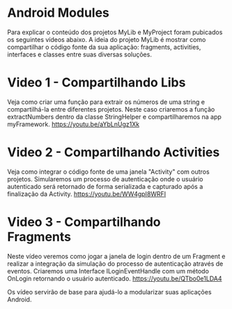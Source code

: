 # Android Modules 
Para explicar o conteúdo dos projetos MyLib e MyProject foram pubicados os seguintes vídeos abaixo.
A ideia do projeto MyLib é mostrar como compartilhar o código fonte da sua aplicação: fragments, activities, interfaces e classes entre suas diversas soluções.

# Video 1 - Compartilhando Libs
Veja como criar uma função para extrair os números de uma string e compartilhá-la entre diferentes projetos. Neste caso criaremos a função extractNumbers dentro da classe StringHelper e compartilharemos na app myFramework.
https://youtu.be/aYbLnUgz1Xk

# Video 2 - Compartilhando Activities
Veja como integrar o código fonte de uma janela "Activity" com outros projetos. Simularemos um processo de autenticação onde o usuário autenticado será retornado de forma serializada e capturado após a finalização da Activity.
https://youtu.be/WW4gpI8WRFI

# Video 3 - Compartilhando Fragments
Neste vídeo veremos como jogar a janela de login dentro de um Fragment e realizar a integração da simulação do processo de autenticação através de eventos. Criaremos uma Interface ILoginEventHandle com um método OnLogin retornando o usuário autenticado.
 https://youtu.be/QTbo0e1LDA4

Os vídeo servirão de base para ajudá-lo a modularizar suas aplicações Android.

